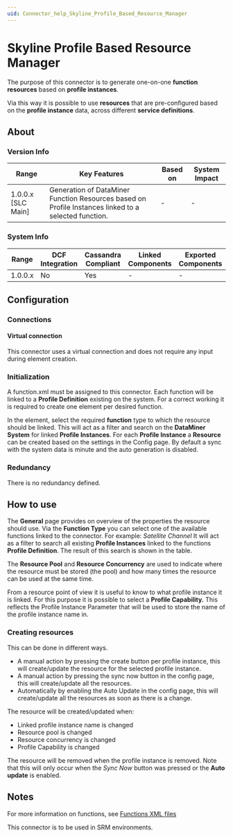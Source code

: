 ```yaml
---
uid: Connector_help_Skyline_Profile_Based_Resource_Manager
---
```


# Skyline Profile Based Resource Manager

The purpose of this connector is to generate one-on-one **function resources** based on **profile instances**.

Via this way it is possible to use **resources** that are pre-configured based on the **profile instance** data, across different **service definitions**.

## About

### Version Info

| Range              | Key Features                                                                                         | Based on | System Impact |
|--------------------|------------------------------------------------------------------------------------------------------|----------|---------------|
| 1.0.0.x [SLC Main] | Generation of DataMiner Function Resources based on Profile Instances linked to a selected function. | -        | -             |

### System Info

| Range     | DCF Integration     | Cassandra Compliant     | Linked Components     | Exported Components     |
|-----------|---------------------|-------------------------|-----------------------|-------------------------|
| 1.0.0.x   | No                  | Yes                     | \-                    | \-                      |

## Configuration

### Connections

#### Virtual connection

This connector uses a virtual connection and does not require any input during element creation.

### Initialization

A function.xml must be assigned to this connector. Each function will be linked to a **Profile Definition** existing on the system.
For a correct working it is required to create one element per desired function.

In the element, select the required **function** type to which the resource should be linked. This will act as a filter and search on the **DataMiner System** for linked **Profile Instances**.
For each **Profile Instance** a **Resource** can be created based on the settings in the Config page.
By default a sync with the system data is minute and the auto generation is disabled.

### Redundancy

There is no redundancy defined.

## How to use

The **General** page provides on overview of the properties the resource should use.
Via the **Function Type** you can select one of the available functions linked to the connector. For example: *Satellite Channel*
It will act as a filter to search all existing **Profile Instances** linked to the functions **Profile Definition**. The result of this search is shown in the table.

The **Resource Pool** and **Resource Concurrency** are used to indicate where the resource must be stored (the pool) and how many times the resource can be used at the same time.

From a resource point of view it is useful to know to what profile instance it is linked. For this purpose it is possible to select a **Profile Capability.** This reflects the Profile Instance Parameter that will be used to store the name of the profile instance name in.

### Creating resources

This can be done in different ways.

- A manual action by pressing the create button per profile instance, this will create/update the resource for the selected profile instance.
- A manual action by pressing the sync now button in the config page, this will create/update all the resources.
- Automatically by enabling the Auto Update in the config page, this will create/update all the resources as soon as there is a change.

The resource will be created/updated when:

- Linked profile instance name is changed
- Resource pool is changed
- Resource concurrency is changed
- Profile Capability is changed

The resource will be removed when the profile instance is removed.
Note that this will only occur when the *Sync Now* button was pressed or the **Auto update** is enabled.

## Notes

For more information on functions, see [Functions XML files](https://aka.dataminer.services/Functions_XML_files)

This connector is to be used in SRM environments.
